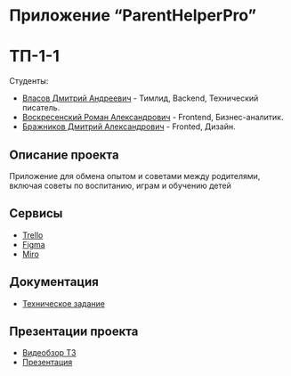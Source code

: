 # Приложение “ParentHelperPro”

# ТП-1-1

 Студенты:
* [Власов Дмитрий Андреевич](https://github.com/VlasovDmitriy) - Тимлид, Backend, Технический писатель.
* [Воскресенский Роман Александрович](https://github.com/RomanVoskres) - Frontend, Бизнес-аналитик.
* [Бражников Дмитрий Александрович](https://github.com/Rewqa1) - Fronted, Дизайн.

## Описание проекта
 Приложение для обмена опытом и советами между родителями, включая советы по воспитанию, играм и обучению детей

## Сервисы

* [Trello](https://trello.com/b/4lmHC7NQ/parenthelperpro)
* [Figma](https://clck.ru/39Qw7L)
* [Miro](https://miro.com/app/board/uXjVNifVioA=/)

## Документация

* [Техническое задание](https://github.com/Rewqa1/ParentHelperPro/blob/master/%D0%A2%D0%B5%D1%85%D0%BD%D0%B8%D1%87%D0%B5%D1%81%D0%BA%D0%BE%D0%B5%20%D0%97%D0%B0%D0%B4%D0%B0%D0%BD%D0%B8%D0%B5/%D0%A2%D0%B5%D1%85%D0%BD%D0%B8%D1%87%D0%B5%D1%81%D0%BA%D0%BE%D0%B5%20%D0%97%D0%B0%D0%B4%D0%B0%D0%BD%D0%B8%D0%B5.pdf)

## Презентации проекта

* [Видеобзор ТЗ](https://drive.google.com/file/d/13KK55RLRsPEC8HfmfpsU652rveIGM0eD/view?usp=sharing)
* [Презентация](https://github.com/Rewqa1/ParentHelperPro/blob/master/%D0%9F%D1%80%D0%B5%D0%B7%D0%B5%D0%BD%D1%82%D0%B0%D1%86%D0%B8%D1%8F%20%D0%BF%D1%80%D0%B8%D0%BB%D0%BE%D0%B6%D0%B5%D0%BD%D0%B8%D1%8F/%D0%9F%D1%80%D0%B5%D0%B7%D0%B5%D0%BD%D1%82%D0%B0%D1%86%D0%B8%D1%8F.pdf)
